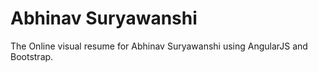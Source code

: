 # Abhinav Suryawanshi
The Online visual resume for Abhinav Suryawanshi using AngularJS and Bootstrap.
